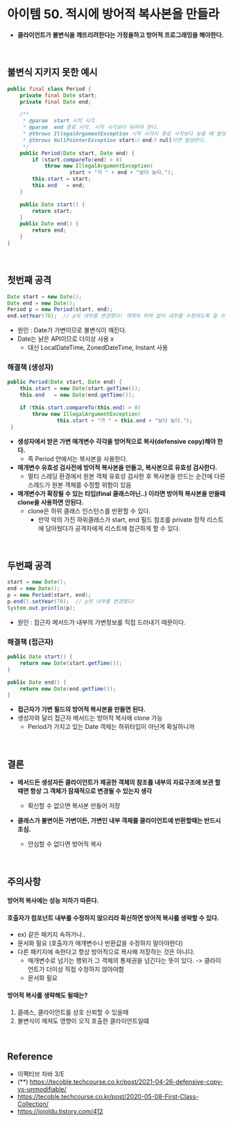 # 아이템 50. 적시에 방어적 복사본을 만들라

- __클라이언트가 불변식을 깨뜨리려한다는 가정을하고 방어적 프로그래밍을 해야한다.__

<br/>

## 불변식 지키지 못한 예시
```java
public final class Period {
    private final Date start;
    private final Date end;

    /**
     * @param  start 시작 시각
     * @param  end 종료 시각. 시작 시각보다 뒤여야 한다.
     * @throws IllegalArgumentException 시작 시각이 종료 시각보다 늦을 때 발생한다.
     * @throws NullPointerException start나 end가 null이면 발생한다.
     */
    public Period(Date start, Date end) {
        if (start.compareTo(end) > 0)
            throw new IllegalArgumentException(
                    start + "가 " + end + "보다 늦다.");
        this.start = start;
        this.end   = end;
    }

    public Date start() {
        return start;
    }
    public Date end() {
        return end;
    }
}
```

<br/>

## 첫번째 공격
```java
Date start = new Date();
Date end = new Date();
Period p = new Period(start, end);
end.setYear(78);  // p의 내부를 변경했다! 객체의 허락 없이 내부를 수정하도록 할 수 있다.
```
- 원인 : Date가 가변이므로 불변식이 깨진다. 
- Date는 낡은 API이므로 더이상 사용 x
  - 대신 LocalDateTime, ZonedDateTime, Instant 사용

### 해결책 (생성자)
```java
public Period(Date start, Date end) {
    this.start = new Date(start.getTime());
    this.end   = new Date(end.getTime());

    if (this.start.compareTo(this.end) > 0)
        throw new IllegalArgumentException(
                this.start + "가 " + this.end + "보다 늦다.");
 }
```
- __생성자에서 받은 가변 매개변수 각각을 방어적으로 복사(defensive copy)해야 한다.__
  - 즉 Period 안에서는 복사본을 사용한다.
- __매개변수 유효성 검사전에 방어적 복사본을 만들고, 복사본으로 유효성 검사한다.__
  - 멀티 스레딩 환경에서 원본 객체 유효성 검사한 후 복사본을 만드는 순간에 다른 스레드가 원본 객체를 수정할 위험이 있음
- __매개변수가 확장될 수 있는 타입(final 클래스아닌..) 이라면 방어적 복사본을 만들때 clone을 사용하면 안된다.__
  - clone은 하위 클래스 인스턴스를 반환할 수 있다.
    - 만약 악의 가진 하위클래스가 start, end 필드 참조를 private 정적 리스트에 담아뒀다가 공격자에게 리스트에 접근하게 할 수 있다.
  

<br/>

## 두번째 공격
```java
start = new Date();
end = new Date();
p = new Period(start, end);
p.end().setYear(78);  // p의 내부를 변경했다! 
System.out.println(p);
```
- 원인 : 접근자 메서드가 내부의 가변정보를 직접 드러내기 때문이다.
  
### 해결책 (접근자)
```java
public Date start() {
    return new Date(start.getTime());
}

public Date end() {
    return new Date(end.getTime());
}
```
- **접근자가 가변 필드의 방어적 복사본을 만들면 된다.**
- 생성자와 달리 접근자 메서드는 방어적 복사에 clone 가능
  - Period가 가지고 있는 Date 객체는 하위타입이 아닌게 확실하니까


<br/>

## 결론

- **메서드든 생성자든 클라이언트가 제공한 객체의 참조를 내부의 자료구조에 보관 할때면 항상 그 객체가 잠재적으로 변경될 수 있는지 생각**
  - 확신할 수 없으면 복사본 만들어 저장

- **클래스가 불변이든 가변이든, 가변인 내부 객체를 클라이언트에 반환할때는 반드시 조심.**
  - 안심할 수 없다면 방어적 복사


<br/>

## 주의사항
#### 방어적 복사에는 성능 저하가 따른다.
#### 호출자가 컴포넌트 내부를 수정하지 않으리라 확신하면 방어적 복사를 생략할 수 있다.
- ex) 같은 패키지 속하거나.. 
- 문서화 필요 (호출자가 매개변수나 반환값을 수정하지 말아야한다)
- 다른 패키지에 속한다고 항상 방어적으로 복사해 저장하는 것은 아니다. 
  - 매개변수로 넘기는 행위가 그 객체의 통제권을 넘긴다는 뜻이 있다. -> 클라이언트가 더이상 직접 수정하지 않아야함
  - 문서화 필요
#### 방어적 복사를 생략해도 될때는?
1. 클래스, 클라이언트를 상호 신뢰할 수 있을때
2. 불변식이 깨져도 영향이 오직 호출한 클라이언트일떄

<br/>

## Reference
- 이펙티브 자바 3/E
- (**) https://tecoble.techcourse.co.kr/post/2021-04-26-defensive-copy-vs-unmodifiable/
- https://tecoble.techcourse.co.kr/post/2020-05-08-First-Class-Collection/
- https://jojoldu.tistory.com/412
